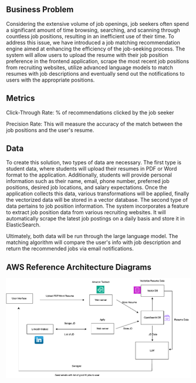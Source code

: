 ## Business Problem
Considering the extensive volume of job openings, job seekers often spend a significant amount of time browsing, searching, and scanning through countless job positions, resulting in an inefficient use of their time. To address this issue, we have introduced a job matching recommendation engine aimed at enhancing the efficiency of the job-seeking process. The system will allow users to upload the resume with their job position preference in the frontend application, scrape the most recent job positions from recruiting websites, utilize advanced language models to match resumes with job descriptions and eventually send out the notifications to users with the appropriate positions.

## Metrics 

Click-Through Rate: % of recommendations clicked by the job seeker

Precision Rate: This will measure the accuracy of the match between the job positions and the user's resume.

## Data

To create this solution, two types of data are necessary. The first type is student data, where students will upload their resumes in PDF or Word format to the application. Additionally, students will provide personal information such as their name, email, phone number, preferred job positions, desired job locations, and salary expectations. Once the application collects this data, various transformations will be applied, finally the vectorized data will be stored in a vector database.
The second type of data pertains to job position information. The system incorporates a feature to extract job position data from various recruiting websites. It will automatically scrape the latest job postings on a daily basis and store it in ElasticSearch.

Ultimately, both data will be run through the large language model. The matching algorithm will compare the user's info with job description and return the recommended jobs via email notifications. 


## AWS Reference Architecture Diagrams
![Screenshot](smartjob.png)
